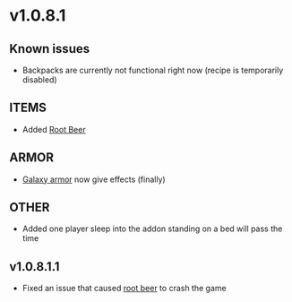 # v1.0.8.1

## Known issues&#x20;

* Backpacks are currently not functional right now (recipe is temporarily disabled)

## &#x20;**ITEMS**&#x20;

* Added [Root Beer](../../items/foods/root-beer.md)&#x20;

## **ARMOR**&#x20;

* [Galaxy armor](../../armor/full-armor-sets/galaxy-armor.md) now give effects (finally)&#x20;

## **OTHER**&#x20;

* Added one player sleep into the addon standing on a bed will pass the time



## v1.0.8.1.1

* Fixed an issue that caused [root beer](../../items/foods/root-beer.md) to crash the game
